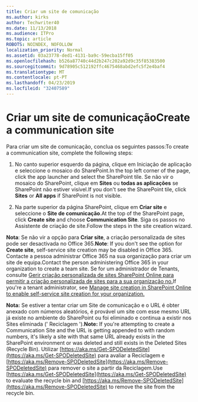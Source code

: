 ```yaml
---
title: Criar um site de comunicação
ms.author: kirks
author: Techwriter40
ms.date: 11/13/2018
ms.audience: ITPro
ms.topic: article
ROBOTS: NOINDEX, NOFOLLOW
localization_priority: Normal
ms.assetid: 03a23778-ded1-4131-ba9c-59ecba15ff05
ms.openlocfilehash: b526a87740c44d2b247c202a92d9c35f85383500
ms.sourcegitcommit: 9d78905c512192ffc4675468abd2efc5f2e4baf4
ms.translationtype: MT
ms.contentlocale: pt-PT
ms.lasthandoff: 04/23/2019
ms.locfileid: "32407589"
---
```

# <a name="create-a-communication-site"></a><span data-ttu-id="a0350-102">Criar um site de comunicação</span><span class="sxs-lookup"><span data-stu-id="a0350-102">Create a communication site</span></span>

<span data-ttu-id="a0350-103">Para criar um site de comunicação, conclua os seguintes passos:</span><span class="sxs-lookup"><span data-stu-id="a0350-103">To create a communication site, complete the following steps:</span></span> 
  
1. <span data-ttu-id="a0350-104">No canto superior esquerdo da página, clique em Iniciação de aplicação e seleccione o mosaico do SharePoint.</span><span class="sxs-lookup"><span data-stu-id="a0350-104">In the top left corner of the page, click the app launcher and select the SharePoint tile.</span></span> <span data-ttu-id="a0350-105">Se não vir o mosaico do SharePoint, clique em **Sites** ou **todas as aplicações** se SharePoint não estiver visível.</span><span class="sxs-lookup"><span data-stu-id="a0350-105">If you don't see the SharePoint tile, click **Sites** or **All apps** if SharePoint is not visible.</span></span> 
    
2. <span data-ttu-id="a0350-106">Na parte superior da página SharePoint, clique em **Criar site** e seleccione o **Site de comunicação**.</span><span class="sxs-lookup"><span data-stu-id="a0350-106">At the top of the SharePoint page, click **Create site** and choose **Communication Site**.</span></span> <span data-ttu-id="a0350-107">Siga os passos no Assistente de criação de site.</span><span class="sxs-lookup"><span data-stu-id="a0350-107">Follow the steps in the site creation wizard.</span></span> 
    
 <span data-ttu-id="a0350-108">**Nota**: Se não vir a opção para **Criar site**, a criação personalizada de sites pode ser desactivada no Office 365.</span><span class="sxs-lookup"><span data-stu-id="a0350-108">**Note**: If you don't see the option for **Create site**, self-service site creation may be disabled in Office 365.</span></span> <span data-ttu-id="a0350-109">Contacte a pessoa administrar Office 365 na sua organização para criar um site de equipa.</span><span class="sxs-lookup"><span data-stu-id="a0350-109">Contact the person administering Office 365 in your organization to create a team site.</span></span> <span data-ttu-id="a0350-110">Se for um administrador de Tenants, consulte [Gerir criação personalizada de sites SharePoint Online para permitir a criação personalizada de sites para a sua organização no.](https://go.microsoft.com/fwlink/?linkid=2018780)</span><span class="sxs-lookup"><span data-stu-id="a0350-110">If you're a tenant administrator, see [Manage site creation in SharePoint Online to enable self-service site creation for your organization.](https://go.microsoft.com/fwlink/?linkid=2018780)</span></span>
  
 <span data-ttu-id="a0350-111">**Nota:** Se estiver a tentar criar um Site de comunicação e o URL é obter anexado com números aleatórios, é provável um site com esse mesmo URL já existe no ambiente do SharePoint ou foi eliminado e continua a existir nos Sites eliminada (' Reciclagem ').</span><span class="sxs-lookup"><span data-stu-id="a0350-111">**Note:** If you're attempting to create a Communication Site and the URL is getting appended to with random numbers, it's likely a site with that same URL already exists in the SharePoint environment or was deleted and still exists in the Deleted Sites (Recycle Bin).</span></span> <span data-ttu-id="a0350-112">Utilizar [https://aka.ms/Get-SPODeletedSite](https://aka.ms/Get-SPODeletedSite) para avaliar a Reciclagem e [https://aka.ms/Remove-SPODeletedSite](https://aka.ms/Remove-SPODeletedSite) para remover o site a partir da Reciclagem.</span><span class="sxs-lookup"><span data-stu-id="a0350-112">Use [https://aka.ms/Get-SPODeletedSite](https://aka.ms/Get-SPODeletedSite) to evaluate the recycle bin and [https://aka.ms/Remove-SPODeletedSite](https://aka.ms/Remove-SPODeletedSite) to remove the site from the recycle bin.</span></span> 
  

